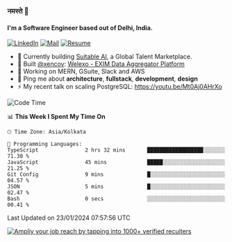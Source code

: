 ### नमस्ते 🙏

#### I'm a Software Engineer based out of Delhi, India.

[![LinkedIn](https://img.shields.io/badge/linkedin-%230077B5.svg)](https://linkedin.com/in/sambhav2612)
[![Mail](https://img.shields.io/badge/gmail-D14836)](mailto:sambhavjain2612@gmail.com)
[![Resume](https://img.shields.io/badge/resume-%23#FFFF00.svg)](https://mega.nz/file/IjA3yaoB#BFfQg1-aKva0piAd_wWs8Hf5dlnYRQ2ZkwtYwNMzBhA)

- 🏢 Currently building [Suitable AI](https://suitable.ai), a Global Talent Marketplace.
- 💅 Built [@xencov](https://github.com/xencov): [Welexo - EXIM Data Aggregator Platform](https://welexo.com)
- 🌱 Working on MERN, GSuite, Slack and AWS
- 💬 Ping me about **architecture**, **fullstack**, **development**, **design**
- ⚡️ My recent talk on scaling PostgreSQL: https://youtu.be/Mt0Aj0AHrXo

<!--START_SECTION:waka-->
![Code Time](http://img.shields.io/badge/Code%20Time-3%2C851%20hrs%2025%20mins-blue)

📊 **This Week I Spent My Time On** 

```text
🕑︎ Time Zone: Asia/Kolkata

💬 Programming Languages: 
TypeScript               2 hrs 32 mins       ██████████████████░░░░░░░   71.30 % 
JavaScript               45 mins             █████░░░░░░░░░░░░░░░░░░░░   21.25 % 
Git Config               9 mins              █░░░░░░░░░░░░░░░░░░░░░░░░   04.57 % 
JSON                     5 mins              █░░░░░░░░░░░░░░░░░░░░░░░░   02.47 % 
Bash                     0 secs              ░░░░░░░░░░░░░░░░░░░░░░░░░   00.41 % 
```


 Last Updated on 23/01/2024 07:57:56 UTC
<!--END_SECTION:waka-->

[![Ampliy your job reach by tapping into 1000+ verified recuiters](https://user-images.githubusercontent.com/19583619/212717528-45b497fd-e886-4452-90fe-93829667bd63.png)](https://suitable.ai)

